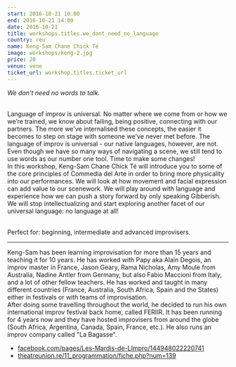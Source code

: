 ```yaml
---
start: 2016-10-21 10:00
end: 2016-10-21 14:00
date: 2016-10-21
title: workshops.titles.we_dont_need_no_language 
country: reu
name: Keng-Sam Chane Chick Té
image: workshops/keng-2.jpg
price: 20
venue: vene
ticket_url: workshop.titles.ticket_url
---
```

*We don't need no words to talk.*<br><br>

Language of improv is universal. No matter where we come from or how we we’re trained, we know about failing, being positive, connecting with our partners. The more we've internalised these concepts, the easier it becomes to step on stage with someone we've never met before. The language of improv is universal - our native languages, however, are not. Even though we have so many ways of navigating a scene, we still tend to use words as our number one tool. Time to make some changes!<br>
In this workshop, Keng-Sam Chane Chick Té will introduce you to some of the core principles of Commedia del Arte in order to bring more physicality into our performances. We will look at how movement and facial expression can add value to our scenework. We will play around with language and experience how we can push a story forward by only speaking Gibberish. We will stop intellectualizing and start exploring another facet of our universal language: no language at all!<br><br>

Perfect for: beginning, intermediate and advanced improvisers.

---
Keng-Sam has been learning improvisation for more than 15 years and teaching it for 10 years. He has worked with Papy aka Alain Degois, an improv master in France, Jason Geary, Rama Nicholas, Amy Moule from Australia, Nadine Antler from Germany, but also Fabio Maccioni from Italy, and a lot of other fellow teachers. He has worked and taught in many different countries (France, Australia, South Africa, Spain and the States) either in festivals or with teams of improvisation.<br>
After doing some travelling throughout the world, he decided to run his own international improv festival back home, called FERIIR. It has been running for 4 years now and they have hosted improvisers from around the globe (South Africa, Argentina, Canada, Spain, France, etc.). He also runs an improv company called "La Bagasse".<br>

- [facebook.com/pages/Les-Mardis-de-LImpro/144948022220741](https://www.facebook.com/pages/Les-Mardis-de-LImpro/144948022220741)
- [theatreunion.re/11_programmation/fiche.php?num=139](http://www.theatreunion.re/11_programmation/fiche.php?num=139)
